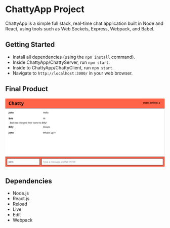 # ChattyApp Project

ChattyApp is a simple full stack, real-time chat application built in Node and React, using tools such as Web Sockets, Express, Webpack, and Babel.



## Getting Started

- Install all dependencies (using the `npm install` command).
- Inside ChattyApp/ChattyServer, run `npm start`.
- Inside to ChattyApp/ChattyClient, run `npm start`.
- Navigate to `http://localhost:3000/`  in your web browser.



## Final Product

!["Screenshot of ChattyApp messages"](/docs/chatty-app-main-page.png)



## Dependencies

- Node.js
- React.js
- Reload
- Live
- Edit
- Webpack
